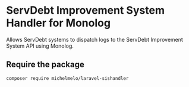 # ServDebt Improvement System Handler for Monolog

Allows ServDebt systems to dispatch logs to the ServDebt Improvement System API using Monolog.

## Require the package
```
composer require michelmelo/laravel-sishandler
```
